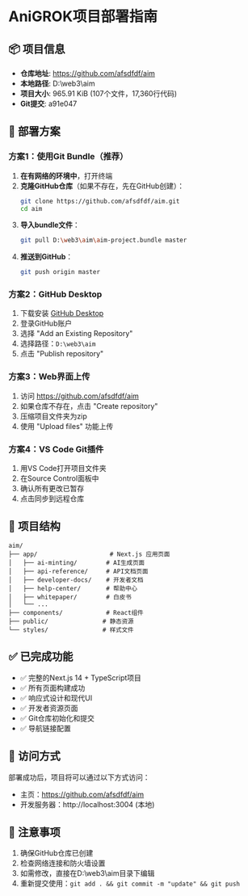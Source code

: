 # AniGROK项目部署指南

## 📦 项目信息
- **仓库地址**: https://github.com/afsdfdf/aim
- **本地路径**: D:\web3\aim
- **项目大小**: 965.91 KiB (107个文件，17,360行代码)
- **Git提交**: a91e047

## 🚀 部署方案

### 方案1：使用Git Bundle（推荐）

1. **在有网络的环境中**，打开终端
2. **克隆GitHub仓库**（如果不存在，先在GitHub创建）：
   ```bash
   git clone https://github.com/afsdfdf/aim.git
   cd aim
   ```
3. **导入bundle文件**：
   ```bash
   git pull D:\web3\aim\aim-project.bundle master
   ```
4. **推送到GitHub**：
   ```bash
   git push origin master
   ```

### 方案2：GitHub Desktop

1. 下载安装 [GitHub Desktop](https://desktop.github.com/)
2. 登录GitHub账户
3. 选择 "Add an Existing Repository"
4. 选择路径：`D:\web3\aim`
5. 点击 "Publish repository"

### 方案3：Web界面上传

1. 访问 https://github.com/afsdfdf/aim
2. 如果仓库不存在，点击 "Create repository"
3. 压缩项目文件夹为zip
4. 使用 "Upload files" 功能上传

### 方案4：VS Code Git插件

1. 用VS Code打开项目文件夹
2. 在Source Control面板中
3. 确认所有更改已暂存
4. 点击同步到远程仓库

## 📁 项目结构

```
aim/
├── app/                    # Next.js 应用页面
│   ├── ai-minting/        # AI生成页面
│   ├── api-reference/     # API文档页面  
│   ├── developer-docs/    # 开发者文档
│   ├── help-center/       # 帮助中心
│   ├── whitepaper/        # 白皮书
│   └── ...
├── components/            # React组件
├── public/               # 静态资源
└── styles/               # 样式文件
```

## ✅ 已完成功能

- ✅ 完整的Next.js 14 + TypeScript项目
- ✅ 所有页面构建成功
- ✅ 响应式设计和现代UI
- ✅ 开发者资源页面
- ✅ Git仓库初始化和提交
- ✅ 导航链接配置

## 🔗 访问方式

部署成功后，项目将可以通过以下方式访问：
- 主页：https://github.com/afsdfdf/aim
- 开发服务器：http://localhost:3004 (本地)

## 📝 注意事项

1. 确保GitHub仓库已创建
2. 检查网络连接和防火墙设置
3. 如需修改，直接在D:\web3\aim目录下编辑
4. 重新提交使用：`git add . && git commit -m "update" && git push` 
